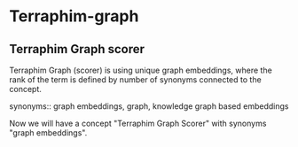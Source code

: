 # Terraphim-graph 

## Terraphim Graph scorer

Terraphim Graph (scorer) is using unique graph embeddings, where the rank of the term is defined by number of synonyms connected to the concept.

synonyms:: graph embeddings, graph, knowledge graph based embeddings 

Now we will have a concept "Terraphim Graph Scorer" with synonyms "graph embeddings". 
